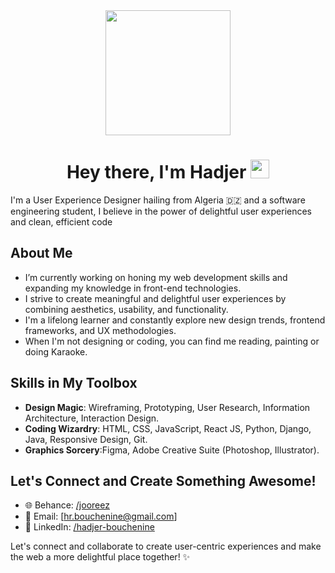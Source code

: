 <div id="header" align="center">
  <img src="https://media.giphy.com/media/kje0rsDyVEMEzQLPol/giphy.gif" width="200"/>
  <h1>
  Hey there, I'm Hadjer 
  <img src="https://media.giphy.com/media/hvRJCLFzcasrR4ia7z/giphy.gif" width="30px"/>
</h1>
</div>


I'm a User Experience Designer hailing from Algeria 🇩🇿 and a software engineering student, I believe in the power of delightful user experiences and clean, efficient code

## About Me

- I’m currently working on honing my web development skills and expanding my knowledge in front-end technologies.
- I strive to create meaningful and delightful user experiences by combining aesthetics, usability, and functionality.
- I'm a lifelong learner and constantly explore new design trends, frontend frameworks, and UX methodologies.
- When I'm not designing or coding, you can find me reading, painting or  doing Karaoke.

## Skills in My Toolbox

- **Design Magic**: Wireframing, Prototyping, User Research, Information Architecture, Interaction Design.
- **Coding Wizardry**: HTML, CSS, JavaScript, React JS, Python, Django, Java, Responsive Design, Git.
- **Graphics Sorcery**:Figma, Adobe Creative Suite (Photoshop, Illustrator).

## Let's Connect and Create Something Awesome!

- 🌐 Behance: [/jooreez](https://www.behance.net/jooreez)
- 📧 Email: [hr.bouchenine@gmail.com]
- 💼 LinkedIn: [/hadjer-bouchenine](https://www.linkedin.com/in/hadjer-bouchenine/)

Let's connect and collaborate to create user-centric experiences and make the web a more delightful place together! ✨






<!--
**HajerBch/hajerbch** is a ✨ _special_ ✨ repository because its `README.md` (this file) appears on your GitHub profile.

Here are some ideas to get you started:

- 🔭 I’m currently working on ...
- 🌱 I’m currently learning ...
- 👯 I’m looking to collaborate on ...
- 🤔 I’m looking for help with ...
- 💬 Ask me about ...
- 📫 How to reach me: ...
- 😄 Pronouns: ...
- ⚡ Fun fact: ...
-->
